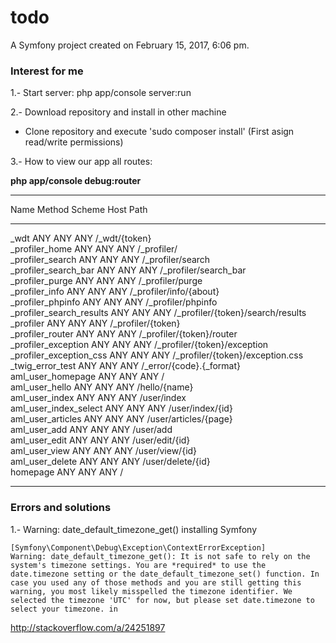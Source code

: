 todo
====

A Symfony project created on February 15, 2017, 6:06 pm.

### Interest for me

1.- Start server: php app/console server:run

2.- Download repository and install in other machine

* Clone repository and execute 'sudo composer install' (First asign read/write permissions)

3.- How to view our app all routes:

**php app/console debug:router** 
 -------------------------- -------- -------- ------ -----------------------------------
  Name                       Method   Scheme   Host   Path                               
 -------------------------- -------- -------- ------ -----------------------------------
  _wdt                       ANY      ANY      ANY    /_wdt/{token}                      
  _profiler_home             ANY      ANY      ANY    /_profiler/                        
  _profiler_search           ANY      ANY      ANY    /_profiler/search                  
  _profiler_search_bar       ANY      ANY      ANY    /_profiler/search_bar              
  _profiler_purge            ANY      ANY      ANY    /_profiler/purge                   
  _profiler_info             ANY      ANY      ANY    /_profiler/info/{about}            
  _profiler_phpinfo          ANY      ANY      ANY    /_profiler/phpinfo                 
  _profiler_search_results   ANY      ANY      ANY    /_profiler/{token}/search/results  
  _profiler                  ANY      ANY      ANY    /_profiler/{token}                 
  _profiler_router           ANY      ANY      ANY    /_profiler/{token}/router          
  _profiler_exception        ANY      ANY      ANY    /_profiler/{token}/exception       
  _profiler_exception_css    ANY      ANY      ANY    /_profiler/{token}/exception.css   
  _twig_error_test           ANY      ANY      ANY    /_error/{code}.{_format}           
  aml_user_homepage          ANY      ANY      ANY    /                                  
  aml_user_hello             ANY      ANY      ANY    /hello/{name}                      
  aml_user_index             ANY      ANY      ANY    /user/index                        
  aml_user_index_select      ANY      ANY      ANY    /user/index/{id}                   
  aml_user_articles          ANY      ANY      ANY    /user/articles/{page}              
  aml_user_add               ANY      ANY      ANY    /user/add                          
  aml_user_edit              ANY      ANY      ANY    /user/edit/{id}                    
  aml_user_view              ANY      ANY      ANY    /user/view/{id}                    
  aml_user_delete            ANY      ANY      ANY    /user/delete/{id}                  
  homepage                   ANY      ANY      ANY    /                                  
 -------------------------- -------- -------- ------ -----------------------------------

### Errors and solutions

1.- Warning: date_default_timezone_get() installing Symfony

`[Symfony\Component\Debug\Exception\ContextErrorException]                                     Warning: date_default_timezone_get(): It is not safe to rely on the system's timezone settings.
You are *required* to use the date.timezone setting or the date_default_timezone_set() function.
In case you used any of those methods and you are still getting this warning, you most likely
misspelled the timezone identifier. We selected the timezone 'UTC' for now, but please set
date.timezone to select your timezone. in `

http://stackoverflow.com/a/24251897
